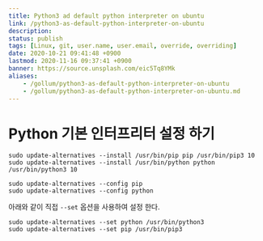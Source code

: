 ```yaml
---
title: Python3 ad default python interpreter on ubuntu
link: /python3-as-default-python-interpreter-on-ubuntu
description: 
status: publish
tags: [Linux, git, user.name, user.email, override, overriding]
date: 2020-10-21 09:41:48 +0900
lastmod: 2020-11-16 09:37:41 +0900
banner: https://source.unsplash.com/eic5Tq8YMk
aliases:
    - /gollum/python3-as-default-python-interpreter-on-ubuntu
    - /gollum/python3-as-default-python-interpreter-on-ubuntu.md
---
```


# Python 기본 인터프리터 설정 하기

```
sudo update-alternatives --install /usr/bin/pip pip /usr/bin/pip3 10
sudo update-alternatives --install /usr/bin/python python /usr/bin/python3 10

sudo update-alternatives --config pip
sudo update-alternatives --config python
```

<!--more-->

아래와 같이 직접 `--set` 옵션을 사용하여 설정 한다. 

```
sudo update-alternatives --set python /usr/bin/python3
sudo update-alternatives --set pip /usr/bin/pip3
```

